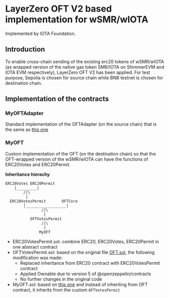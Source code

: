 # LayerZero OFT V2 based implementation for wSMR/wIOTA

Implemented by IOTA Foundation.

## Introduction

To enable cross-chain sending of the existing erc20 tokens of wSMR/wIOTA (as wrapped version of the native gas token SMR/IOTA on ShimmerEVM and IOTA EVM respectively), LayerZero OFT V2 has been applied. For test purpose, Sepolia is chosen for source chain while BNB testnet is chosen for destination chain.

## Implementation of the contracts

### MyOFTAdapter

Standard implementation of the OFTAdapter (on the source chain) that is the same as [this one](https://github.com/iota-community/layerzero-oft-v2-utils/blob/main/contracts/MyOFTAdapter.sol)

### MyOFT

Custom implementation of the OFT (on the destination chain) so that the OFT-wrapped version of the wSMR/wIOTA can have the functions of ERC20Votes and ERC20Permit.

**Inheritance hierachy**

```
ERC20Votes ERC20Permit
    |_________|
        /|\
         |
  ERC20VotesPermit       OFTCore
        |__________________|
                /|\
                 |
           OFTVotesPermit
                /|\
                 |
               MyOFT
```

- ERC20VotesPermit.sol: combine ERC20, ERC20Votes, ERC20Permit in one abstract contract
- OFTVotesPermit.sol: based on the original file [OFT.sol](https://github.com/LayerZero-Labs/LayerZero-v2/blob/main/oapp/contracts/oft/OFT.sol), the following modification was made:
  - Replaced inheritance from ERC20 contract with ERC20VotesPermit contract
  - Applied Ownable due to version 5 of @openzeppelin/contracts
  - No further changes in the original code
- MyOFT.sol: based on [this one](https://github.com/iota-community/layerzero-oft-v2-utils/blob/main/contracts/MyOFT.sol) and instead of inheriting from OFT contract, it inherits from the custom `OFTVotesPermit`
